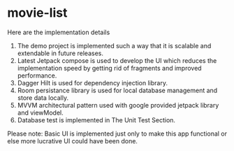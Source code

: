 # movie-list
Here are the implementation details

1. The demo project is implemented such a way that it is scalable and extendable in future releases.
2. Latest Jetpack compose is used to develop the UI which reduces the implementation speed by getting rid of fragments and improved performance.
3. Dagger Hilt is used for dependency injection library.
4. Room persistance library is used for local database management and store data locally.
5. MVVM architectural pattern used with google provided jetpack library and viewModel.
6. Database test is implemented in The Unit Test Section.

Please note: Basic UI is implemented just only to make this app functional or else more lucrative UI could have been done.   
